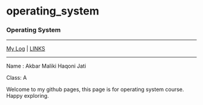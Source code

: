 # operating_system
### Operating System


***

[My Log](TXT/mylog.txt) |  [LINKS](LINKS/)

***

Name : Akbar Maliki Haqoni Jati

Class: A

Welcome to my github pages, this page is for operating system course. Happy exploring. 
